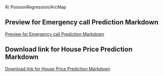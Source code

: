 
R/ PoissonRegression/ArcMap

## Preview for Emergency call Prediction Markdown
[Preview for Emergency call Prediction Markdown](http://htmlpreview.github.io/?https://github.com/fangnandu/Emergency-call-prediction-In-Virginia-Beach/blob/master/r-markdownforemergencycalls.html)


## Download link for House Price Prediction Markdown
[Download link for House Price Prediction Markdown](https://minhaskamal.github.io/DownGit/#/home?url=https://github.com/fangnandu/1.House-Price-Prediction-in-Boston-2.Emergency-call-prediction-In-Virginia-Beach/blob/master/RMDHousePricePredictioninBoston.html)


